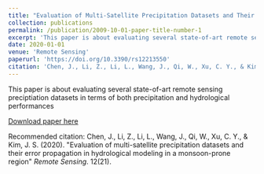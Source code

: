 ```yaml
---
title: "Evaluation of Multi-Satellite Precipitation Datasets and Their Error Propagation in Hydrological Modeling in a Monsoon-Prone Region"
collection: publications
permalink: /publication/2009-10-01-paper-title-number-1
excerpt: 'This paper is about evaluating several state-of-art remote sensing preciptiation datasets in terms of both precipitation and hydrological performances'
date: 2020-01-01
venue: 'Remote Sensing'
paperurl: 'https://doi.org/10.3390/rs12213550'
citation: 'Chen, J., Li, Z., Li, L., Wang, J., Qi, W., Xu, C. Y., & Kim, J. S. (2020). &quot;Evaluation of multi-satellite precipitation datasets and their error propagation in hydrological modeling in a monsoon-prone region.&quot; <i>Remote Sensing</i>. 12(21).'
---
```

This paper is about evaluating several state-of-art remote sensing preciptiation datasets in terms of both precipitation and hydrological performances

[Download paper here](http://academicpages.github.io/files/paper1.pdf)

Recommended citation: Chen, J., Li, Z., Li, L., Wang, J., Qi, W., Xu, C. Y., & Kim, J. S. (2020). "Evaluation of multi-satellite precipitation datasets and their error propagation in hydrological modeling in a monsoon-prone region" <i>Remote Sensing</i>. 12(21).
